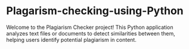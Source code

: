 # Plagarism-checking-using-Python
Welcome to the Plagiarism Checker project! This Python application analyzes text files or documents to detect similarities between them, helping users identify potential plagiarism in content.
